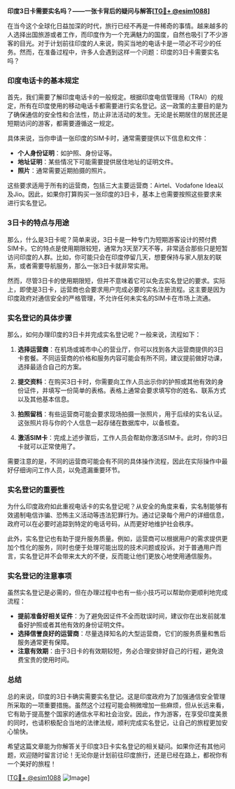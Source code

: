 **印度3日卡需要实名吗？——一张卡背后的疑问与解答[[TG💪+ @esim1088](https://t.me/s/esim1088)]**

在当今这个全球化日益加深的时代，旅行已经不再是一件稀奇的事情。越来越多的人选择出国旅游或者工作，而印度作为一个充满魅力的国度，自然也吸引了不少游客的目光。对于计划前往印度的人来说，购买当地的电话卡是一项必不可少的任务。然而，在准备过程中，许多人会遇到这样一个问题：印度的3日卡需要实名吗？

### 印度电话卡的基本规定

首先，我们需要了解印度电话卡的一般规定。根据印度电信管理局（TRAI）的规定，所有在印度使用的移动电话卡都需要进行实名登记。这一政策的主要目的是为了确保通信的安全性和合法性，防止非法活动的发生。无论是长期居住的居民还是短期访问的游客，都需要遵循这一规定。

具体来说，当你申请一张印度的SIM卡时，通常需要提供以下信息和文件：
- **个人身份证明**：如护照、身份证等。
- **地址证明**：某些情况下可能需要提供居住地址的证明文件。
- **照片**：通常需要近期拍摄的照片。

这些要求适用于所有的运营商，包括三大主要运营商：Airtel、Vodafone Idea以及Jio。因此，如果你打算购买一张印度的3日卡，基本上也需要按照这些要求来进行实名登记。

### 3日卡的特点与用途

那么，什么是3日卡呢？简单来说，3日卡是一种专门为短期游客设计的预付费SIM卡。它的特点是使用期限较短，通常为3天至7天不等，非常适合那些只是短暂访问印度的人群。比如，你可能只会在印度停留几天，想要保持与家人朋友的联系，或者需要导航服务，那么一张3日卡就非常实用。

然而，尽管3日卡的使用期限短，但并不意味着它可以免去实名登记的要求。实际上，即使是3日卡，运营商也会要求用户完成必要的实名注册流程。这主要是因为印度政府对通信安全的严格管理，不允许任何未实名的SIM卡在市场上流通。

### 实名登记的具体步骤

那么，如何办理印度的3日卡并完成实名登记呢？一般来说，流程如下：

1. **选择运营商**：在机场或城市中心的营业厅，你可以找到各大运营商提供的3日卡套餐。不同运营商的价格和服务内容可能会有所不同，建议提前做好功课，选择最适合自己的方案。

2. **提交资料**：在购买3日卡时，你需要向工作人员出示你的护照或其他有效的身份证件，并填写一份简单的表格。表格上通常会要求填写你的姓名、联系方式以及其他基本信息。

3. **拍照留档**：有些运营商可能会要求现场拍摄一张照片，用于后续的实名认证。这张照片将与你的个人信息一起存储在数据库中，以备核查。

4. **激活SIM卡**：完成上述步骤后，工作人员会帮助你激活SIM卡。此时，你的3日卡就可以正常使用了。

需要注意的是，不同的运营商可能会有不同的具体操作流程，因此在实际操作中最好仔细询问工作人员，以免遗漏重要环节。

### 实名登记的重要性

为什么印度政府如此重视电话卡的实名登记呢？从安全的角度来看，实名制能够有效遏制电信诈骗、恐怖主义活动等违法犯罪行为。通过记录每个用户的详细信息，政府可以在必要时追踪到特定的电话号码，从而更好地维护社会秩序。

此外，实名登记也有助于提升服务质量。例如，运营商可以根据用户的需求提供更加个性化的服务，同时也便于处理可能出现的技术问题或投诉。对于普通用户而言，实名登记并不会带来太大的不便，反而能让他们更放心地使用通信服务。

### 实名登记的注意事项

虽然实名登记是必需的，但在办理过程中也有一些小技巧可以帮助你更顺利地完成流程：

- **提前准备好相关证件**：为了避免因证件不全而耽误时间，建议你在出发前就准备好护照或者其他有效的身份证明文件。
- **选择信誉良好的运营商**：尽量选择知名的大型运营商，它们的服务质量和售后服务通常更有保障。
- **注意有效期**：由于3日卡的有效期较短，务必合理安排好自己的行程，避免浪费宝贵的使用时间。

### 总结

总的来说，印度的3日卡确实需要实名登记。这是印度政府为了加强通信安全管理所采取的一项重要措施。虽然这个过程可能会稍微增加一些麻烦，但从长远来看，它有助于提高整个国家的通信水平和社会治安。因此，作为游客，在享受印度美景的同时，也请积极配合当地的法律法规，顺利完成实名登记，让自己的旅程更加安心愉快。

希望这篇文章能为你解答关于印度3日卡实名登记的相关疑问。如果你还有其他问题，欢迎随时留言讨论！无论你是计划前往印度旅行，还是已经在路上，都祝你有一个美好的旅程！

[[TG💪+ @esim1088](https://t.me/s/esim1088) ![Image](https://i.postimg.cc/4NQfJmqS/Snipaste-2025-05-13-00-14-12.png)]